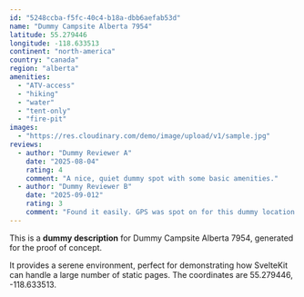 ```yaml
---
id: "5248ccba-f5fc-40c4-b18a-dbb6aefab53d"
name: "Dummy Campsite Alberta 7954"
latitude: 55.279446
longitude: -118.633513
continent: "north-america"
country: "canada"
region: "alberta"
amenities:
  - "ATV-access"
  - "hiking"
  - "water"
  - "tent-only"
  - "fire-pit"
images:
  - "https://res.cloudinary.com/demo/image/upload/v1/sample.jpg"
reviews:
  - author: "Dummy Reviewer A"
    date: "2025-08-04"
    rating: 4
    comment: "A nice, quiet dummy spot with some basic amenities."
  - author: "Dummy Reviewer B"
    date: "2025-09-012"
    rating: 3
    comment: "Found it easily. GPS was spot on for this dummy location."
---
```


This is a **dummy description** for Dummy Campsite Alberta 7954, generated for the proof of concept.

It provides a serene environment, perfect for demonstrating how SvelteKit can handle a large number of static pages. The coordinates are 55.279446, -118.633513.
